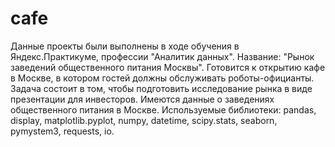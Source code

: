 # cafe
Данные проекты были выполнены в ходе обучения в Яндекс.Практикуме, профессии "Аналитик данных". 
Название: "Рынок заведений общественного питания Москвы".
Готовится к открытию кафе в Москве, в котором гостей должны обслуживать роботы-официанты. Задача состоит в том, чтобы подготовить исследование рынка в виде презентации для инвесторов. Имеются данные о заведениях общественного питания в Москве. 
Используемые библиотеки: pandas, display, matplotlib.pyplot, numpy, datetime, scipy.stats, seaborn, pymystem3, requests, io.
